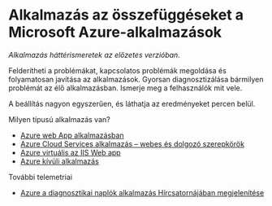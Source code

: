 <properties 
    pageTitle="Alkalmazás az összefüggéseket a Microsoft Azure-alkalmazások" 
    description="Használati és az Azure alkalmazást, az alkalmazás az összefüggéseket a teljesítmény elemzése." 
    services="application-insights" 
    documentationCenter="windows"
    authors="alancameronwills" 
    manager="douge"/>

<tags 
    ms.service="application-insights" 
    ms.workload="tbd" 
    ms.tgt_pltfrm="ibiza" 
    ms.devlang="na" 
    ms.topic="article" 
    ms.date="08/15/2016" 
    ms.author="awills"/>

#  <a name="application-insights-for-microsoft-azure-apps"></a>Alkalmazás az összefüggéseket a Microsoft Azure-alkalmazások

*Alkalmazás háttérismeretek az előzetes verzióban.*


Felderítheti a problémákat, kapcsolatos problémák megoldása és folyamatosan javítása az alkalmazások. Gyorsan diagnosztizálása bármilyen problémát az élő alkalmazásban. Ismerje meg a felhasználók mit vele.

A beállítás nagyon egyszerűen, és láthatja az eredményeket percen belül.

Milyen típusú alkalmazás van?

* [Azure web App alkalmazásban](app-insights-asp-net.md)
* [Azure Cloud Services alkalmazás – webes és dolgozó szerepkörök](app-insights-cloudservices.md)
* [Azure virtuális az IIS Web app](app-insights-asp-net.md)
* [Azure kívüli alkalmazás](app-insights-overview.md)


További telemetriai

* [Azure a diagnosztikai naplók alkalmazás Hírcsatornájában megjelenítése](app-insights-azure-diagnostics.md)




 